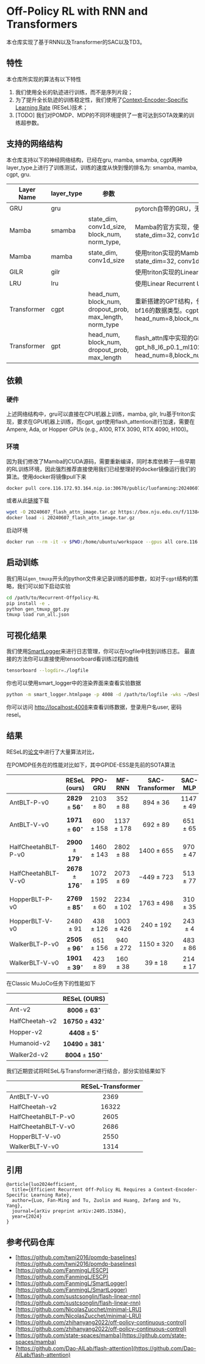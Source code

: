# Off-Policy RL with RNN and Transformers
本仓库实现了基于RNN以及Transformer的SAC以及TD3。
## 特性
本仓库所实现的算法有以下特性
1. 我们使用全长的轨迹进行训练，而不是序列片段；
2. 为了提升全长轨迹的训练稳定性，我们使用了[Context-Encoder-Specific Learning Rate](https://arxiv.org/abs/2405.15384) (RESeL)技术；
3. [TODO] 我们对POMDP、MDP的不同环境提供了一套可达到SOTA效果的训练超参数。

## 支持的网络结构
本仓库支持以下的神经网络结构，已经在gru, mamba, smamba, cgpt两种layer_type上进行了训练测试，训练的速度从快到慢的排名为: smamba, mamba, cgpt, gru.

| Layer Name  | layer_type | 参数                                                     | 备注                                                                                                                                                                       |
| ----------- | ---------- | -------------------------------------------------------- |--------------------------------------------------------------------------------------------------------------------------------------------------------------------------|
| GRU         | gru        |                                                          | pytorch自带的GRU，无法并行，但策略性能并不差                                                                                                                                              |
| Mamba       | smamba     | state_dim, conv1d_size, block_num, norm_type,            | Mamba的官方实现，使用selective_scan并行加速。smamba_s32_c16_b2_nln表示state_dim=32, conv1d_size=16,block_num=2,norm_type=layer_norm                                                     |
| Mamba       | mamba      | state_dim, conv1d_size                                   | 使用triton实现的Mamba，串行计算，要比pytorch实现快不少。mamba_s32_c16表示state_dim=32, conv1d_size=16                                                                                         |
| GILR        | gilr       |                                                          | 使用triton实现的Linear RNN结构                                                                                                                                                  |
| LRU         | lru        |                                                          | 使用Linear Recurrent Unit (LRU)，串行计算。                                                                                                                                      |
| Transformer | cgpt       | head_num, block_num, dropout_prob, max_length, norm_type | 重新搭建的GPT结构，使用flash_attention加速训练与推理，multi-head-attention使用bf16的数据类型。cgpt_h8_l6_p0.1_ml1024_rms表示head_num=8,block_num=6,dropout_prob=0.1,max_length=0.1,norm_type=RMSNorm |
| Transformer | gpt        | head_num, block_num, dropout_prob, max_length            | flash_attn库中实现的GPT结构，使用flash_attention加速，使用bf16的数据类型。gpt_h8_l6_p0.1_ml1024表示head_num=8,block_num=6,dropout_prob=0.1,max_length=0.1                                       |

## 依赖
### 硬件
上述网络结构中，gru可以直接在CPU机器上训练，mamba, gilr, lru基于triton实现，要求在GPU机器上训练，而cgpt, gpt使用flash_attention进行加速，需要在Ampere, Ada, or Hopper GPUs (e.g., A100, RTX 3090, RTX 4090, H100)。
### 环境
因为我们修改了Mamba的CUDA源码，需要重新编译，同时本库依赖于一些早期的RL训练环境，因此强烈推荐直接使用我们已经整理好的docker镜像运行我们的算法。使用docker将镜像pull下来
```bash
docker pull core.116.172.93.164.nip.io:30670/public/luofanming:20240607150538
```
或者从此[链接](https://box.nju.edu.cn/f/11384fd1c05641158dcd/)下载
```bash
wget -O 20240607_flash_attn_image.tar.gz https://box.nju.edu.cn/f/11384fd1c05641158dcd/?dl=1
docker load -i 20240607_flash_attn_image.tar.gz
```
启动环境
```bash
docker run --rm -it -v $PWD:/home/ubuntu/workspace --gpus all core.116.172.93.164.nip.io:30670/public/luofanming:20240607150538 /bin/bash
```

## 启动训练
我们用以`gen_tmuxp`开头的python文件来记录训练的超参数，如对于`cgpt`结构的策略，我们可以如下启动实验
```bash
cd /path/to/Recurrent-Offpolicy-RL
pip install -e .
python gen_tmuxp_gpt.py
tmuxp load run_all.json
```

## 可视化结果
我们使用[SmartLogger](https://github.com/FanmingL/SmartLogger)来进行日志管理，你可以在logfile中找到训练日志。
最直接的方法你可以直接使用tensorboard看训练过程的曲线
```bash
tensorboard --logdir=./logfile
```
你也可以使用smart_logger中的渲染界面来查看实验数据
```bash
python -m smart_logger.htmlpage -p 4008 -d /path/to/logfile -wks ~/Desktop/smartlogger_wks  -t local_plotting -u user -pw resel -cp 600
```
你可以访问
[http://localhost:4008](http://localhost:4008)来查看训练数据，登录用户名user, 密码resel。

## 结果
RESeL的[论文](https://arxiv.org/pdf/2405.15384)中进行了大量算法对比，

在POMDP任务在的性能对比如下，其中GPIDE-ESS是先前的SOTA算法

|                     |              RESeL (ours)               |    PPO-GRU    |    MF-RNN     | SAC-Transformer |   SAC-MLP    |   TD3-MLP    |                GPIDE-ESS                |      VRM       |    A2C-GRU    |
| :------------------ | :-------------------------------------: | :-----------: | :-----------: | :-------------: | :----------: | :----------: | :-------------------------------------: | :------------: | :-----------: |
| AntBLT-P-v0         | $\mathbf{2829} \pm\mathbf{56} ^\star$  | $2103\pm 80$  |  $352\pm 88$  |   $894\pm 36$   | $1147\pm 49$ | $897\pm 83$  |              $2597\pm 76$               |  $323\pm 37$   |  $916\pm 60$  |
| AntBLT-V-v0         | $\mathbf{1971} \pm\mathbf{60} ^\star$  | $690\pm 158$  | $1137\pm 178$ |   $692\pm 89$   | $651\pm 65$  | $476\pm 114$ |              $1017\pm 80$               |  $291\pm 23$   |  $264\pm 60$  |
| HalfCheetahBLT-P-v0 | $\mathbf{2900} \pm\mathbf{179} ^\star$ | $1460\pm 143$ | $2802\pm 88$  |  $1400\pm 655$  | $970\pm 47$  | $906\pm 19$  |              $2466\pm 129$              | $-1317\pm 217$ |  $353\pm 74$  |
| HalfCheetahBLT-V-v0 | $\mathbf{2678} \pm\mathbf{176} ^\star$ | $1072\pm 195$ | $2073\pm 69$  |  $-449\pm 723$  | $513\pm 77$  | $177\pm 115$ |              $1886\pm 165$              | $-1443\pm 220$ | $-412\pm 191$ |
| HopperBLT-P-v0      | $\mathbf{2769} \pm\mathbf{85} ^\star$  | $1592\pm 60$  | $2234\pm 102$ |  $1763\pm 498$  | $310\pm 35$  | $490\pm 140$ |              $2373\pm 568$              |  $557\pm 85$   |  $467\pm 78$  |
| HopperBLT-V-v0      |              $2480\pm 91$               | $438\pm 126$  | $1003\pm 426$ |  $240\pm 192$   |  $243\pm 4$  | $223\pm 28$  | $\mathbf{2537} \pm\mathbf{167} ^\star$ |  $476\pm 28$   | $301\pm 155$  |
| WalkerBLT-P-v0      | $\mathbf{2505} \pm\mathbf{96} ^\star$  | $651\pm 156$  | $940\pm 272$  |  $1150\pm 320$  | $483\pm 86$  | $505\pm 32$  |              $1502\pm 521$              |  $372\pm 96$   | $200\pm 104$  |
| WalkerBLT-V-v0      | $\mathbf{1901} \pm\mathbf{39} ^\star$  |  $423\pm 89$  |  $160\pm 38$  |   $39\pm 18$    | $214\pm 17$  | $214\pm 22$  |              $1701\pm 160$              |  $216\pm 71$   |   $26\pm 5$   |

在Classic MuJoCo任务下的性能如下

|                |               RESeL (OURS)               |
| :------------- | :--------------------------------------: |
| Ant-v2         |  $\mathbf{8006} \pm\mathbf{63} ^\star$  |
| HalfCheetah-v2 | $\mathbf{16750} \pm\mathbf{432} ^\star$ |
| Hopper-v2      |  $\mathbf{4408} \pm\mathbf{5} ^\star$   |
| Humanoid-v2    | $\mathbf{10490} \pm\mathbf{381} ^\star$ |
| Walker2d-v2    | $\mathbf{8004} \pm\mathbf{150} ^\star$  |


我们近期尝试将RESeL与Transformer进行结合，部分实验结果如下

|                     | RESeL-Transformer |
| :------------------ |:-----------------:|
| AntBLT-V-v0         |       2369        |
| HalfCheetah-v2      |       16322       |
| HalfCheetahBLT-P-v0 |       2605        |
| HalfCheetahBLT-V-v0 |       2686        |
| HopperBLT-V-v0      |       2550        |
| WalkerBLT-V-v0      |       1314        |


## 引用
```
@article{luo2024efficient,
  title={Efficient Recurrent Off-Policy RL Requires a Context-Encoder-Specific Learning Rate},
  author={Luo, Fan-Ming and Tu, Zuolin and Huang, Zefang and Yu, Yang},
  journal={arXiv preprint arXiv:2405.15384},
  year={2024}
}
```

## 参考代码仓库
- [https://github.com/twni2016/pomdp-baselines](https://github.com/twni2016/pomdp-baselines)
- [https://github.com/FanmingL/ESCP](https://github.com/FanmingL/ESCP)
- [https://github.com/FanmingL/SmartLogger](https://github.com/FanmingL/SmartLogger)
- [https://github.com/sustcsonglin/flash-linear-rnn](https://github.com/sustcsonglin/flash-linear-rnn)
- [https://github.com/NicolasZucchet/minimal-LRU](https://github.com/NicolasZucchet/minimal-LRU)
- [https://github.com/zhihanyang2022/off-policy-continuous-control](https://github.com/zhihanyang2022/off-policy-continuous-control)
- [https://github.com/state-spaces/mamba](https://github.com/state-spaces/mamba)
- [https://github.com/Dao-AILab/flash-attention](https://github.com/Dao-AILab/flash-attention)